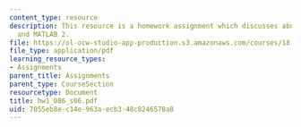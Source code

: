 ```yaml
---
content_type: resource
description: This resource is a homework assignment which discusses about MATLAB1
  and MATLAB 2.
file: https://ol-ocw-studio-app-production.s3.amazonaws.com/courses/18-086-mathematical-methods-for-engineers-ii-spring-2006/7055eb8ec14e963aecb348c8246578a8_hw1_086_s06.pdf
file_type: application/pdf
learning_resource_types:
- Assignments
parent_title: Assignments
parent_type: CourseSection
resourcetype: Document
title: hw1_086_s06.pdf
uid: 7055eb8e-c14e-963a-ecb3-48c8246578a8
---
```

